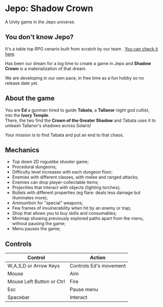 # Jepo: Shadow Crown

A Unity game in the Jepo universe.

## You don't know Jepo? 

It's a table top RPG cenario built from scratch by our team . [You can check it here](https://www.jeporpg.com.br/).  
  
Has been our dream for a log time to create a game in Jepo and **Shadow Crown** is a materialization of that dream.

We are developing in our own pace, in free time as a fun hobby so no release date yet.

## About the game
You are **Ed** a gunman hired to guide **Tabata**, a **Tallanor** night god cultist, into the **Ivory Temple**.   
There, the two find the **Crown of the Greater Shadow** and Tabata uses it to unleash Tallanor's shadows across Solaris!

Your mission is to find Tabata and put an end to that chaos.

## Mechanics
- Top down 2D roguelike shooter game;
- Procedural dungeons;
- Difficulty level increases with each dungeon floor;
- Enemies with different classes, with melee and ranged attacks;
- Enemies can drop player-collectable items;
- Projectiles that interact with objects (lighting torches);
- Bullets with different properties (eg flare: deals less damage but illuminates more);
- Ammunition for "special" weapons;
- Few frames of invulnerability when hit by an enemy or trap;
- Shop that allows you to buy skills and consumables;
- Minimap showing previously explored paths apart from the menu, without pausing the game;
- Menu pauses the game;

## Controls

|**Control**| **Action**|  
|---|---|
| W,A,S,D or Arrow Keys | Controls Ed's movement |
| Mouse | Aim |
| Mouse Left Button or Ctrl | Fire |
| Esc | Pause menu |
| Spacebar | Interact|
